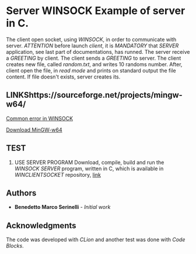 # Server WINSOCK Example of server in C. 
The client open socket, using _WINSOCK_, in order to communicate with
server. 
*ATTENTION* before launch _client_, it is *MANDATORY* that 
*SERVER* application, see last part of documentations, has runned. The
server receive a _GREETING_ by client. The client sends a _GREETING_ to
server. The client creates new file, called _random.txt_, and writes 10
randoms number. After, client open the file, in _read mode_ and prints
on standard output the file content. If file doesn't exists, server
creates its.
## LINKShttps://sourceforge.net/projects/mingw-w64/
[Common error in WINSOCK](https://www.binarytides.com/code-tcp-socket-server-winsock/)

[Download MinGW-w64](https://sourceforge.net/projects/mingw-w64/)
## TEST
1. USE SERVER PROGRAM Download, compile, build and run the
_WINSOCK SERVER_ program, written in C, which is available in
*WINCLIENTSOCKET* repository, [link]()
## Authors
* **Benedetto Marco Serinelli** - *Initial work* 
## Acknowledgments
The code was developed with _CLion_ and another test was done with _Code
Blocks_.
